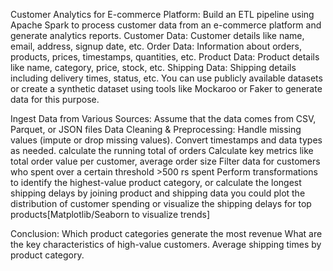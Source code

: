 Customer Analytics for E-commerce Platform:
Build an ETL pipeline using Apache Spark to process customer data from an e-commerce platform and generate analytics reports.
Customer Data: Customer details like name, email, address, signup date, etc.
Order Data: Information about orders, products, prices, timestamps, quantities, etc.
Product Data: Product details like name, category, price, stock, etc.
Shipping Data: Shipping details including delivery times, status, etc.
You can use publicly available datasets or create a synthetic dataset using tools like Mockaroo or Faker to generate data for this purpose.
 
Ingest Data from Various Sources: Assume that the data comes from CSV, Parquet, or JSON files
Data Cleaning & Preprocessing:
	Handle missing values (impute or drop missing values).
	Convert timestamps and data types as needed.
calculate the running total of orders
Calculate key metrics like total order value per customer, average order size
Filter data for customers who spent over a certain threshold >500 rs spent 
Perform transformations to identify the highest-value product category, or calculate the longest shipping delays by joining product and shipping data
you could plot the distribution of customer spending or visualize the shipping delays for top products[Matplotlib/Seaborn to visualize trends]
 
Conclusion: 
Which product categories generate the most revenue
What are the key characteristics of high-value customers.
Average shipping times by product category.
